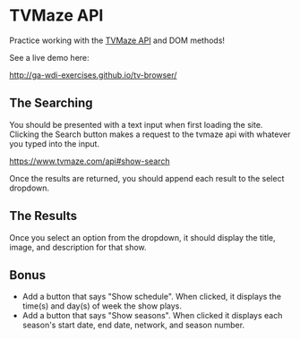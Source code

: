 # TVMaze API

Practice working with the [TVMaze API](https://www.tvmaze.com/api) and DOM methods!

See a live demo here:

http://ga-wdi-exercises.github.io/tv-browser/

## The Searching

You should be presented with a text input when first loading the site. Clicking the Search button makes a request to the tvmaze api with whatever you typed into the input.

https://www.tvmaze.com/api#show-search

Once the results are returned, you should append each result to the select dropdown.

## The Results 

Once you select an option from the dropdown, it should display the title, image, and description for that show.

## Bonus

* Add a button that says "Show schedule". When clicked, it displays the time(s) and day(s) of week the show plays.
* Add a button that says "Show seasons". When clicked it displays each season's start date, end date, network, and season number.
